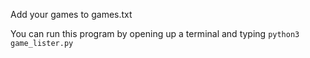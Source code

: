 Add your games to games.txt

You can run this program by opening up a terminal and typing `python3 game_lister.py`
